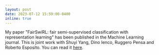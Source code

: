 ```yaml
---
layout: post
date: 2023-07-12 15:59:00-0400
inline: true
---
```


My paper "FairSwiRL: fair semi-supervised classification with representation learning" has been published in the Machine Learning journal. This is joint work with Shuyi Yang, Dino Ienco, Ruggero Pensa and Roberto Esposito. You can read it [here](https://arxiv.org/abs/2208.02656).
